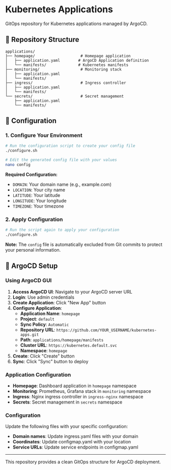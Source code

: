# Kubernetes Applications

GitOps repository for Kubernetes applications managed by ArgoCD.

## 📁 Repository Structure

```
applications/
├── homepage/                    # Homepage application
│   ├── application.yaml        # ArgoCD Application definition
│   └── manifests/              # Kubernetes manifests
├── monitoring/                  # Monitoring stack
│   ├── application.yaml
│   └── manifests/
├── ingress/                     # Ingress controller
│   ├── application.yaml
│   └── manifests/
└── secrets/                     # Secret management
    ├── application.yaml
    └── manifests/
```

## 🔧 Configuration

### 1. Configure Your Environment

```bash
# Run the configuration script to create your config file
./configure.sh

# Edit the generated config file with your values
nano config
```

**Required Configuration:**
- `DOMAIN`: Your domain name (e.g., example.com)
- `LOCATION`: Your city name
- `LATITUDE`: Your latitude
- `LONGITUDE`: Your longitude
- `TIMEZONE`: Your timezone

### 2. Apply Configuration

```bash
# Run the script again to apply your configuration
./configure.sh
```

**Note:** The `config` file is automatically excluded from Git commits to protect your personal information.

## 🚀 ArgoCD Setup

### Using ArgoCD GUI

1. **Access ArgoCD UI**: Navigate to your ArgoCD server URL
2. **Login**: Use admin credentials
3. **Create Application**: Click "New App" button
4. **Configure Application**:
   - **Application Name**: `homepage`
   - **Project**: `default`
   - **Sync Policy**: `Automatic`
   - **Repository URL**: `https://github.com/YOUR_USERNAME/kubernetes-apps.git`
   - **Path**: `applications/homepage/manifests`
   - **Cluster URL**: `https://kubernetes.default.svc`
   - **Namespace**: `homepage`
5. **Create**: Click "Create" button
6. **Sync**: Click "Sync" button to deploy

### Application Configuration

- **Homepage**: Dashboard application in `homepage` namespace
- **Monitoring**: Prometheus, Grafana stack in `monitoring` namespace  
- **Ingress**: Nginx ingress controller in `ingress-nginx` namespace
- **Secrets**: Secret management in `secrets` namespace

### Configuration

Update the following files with your specific configuration:
- **Domain names**: Update ingress.yaml files with your domain
- **Coordinates**: Update configmap.yaml with your location
- **Service URLs**: Update service endpoints in configmap.yaml

---

This repository provides a clean GitOps structure for ArgoCD deployment.